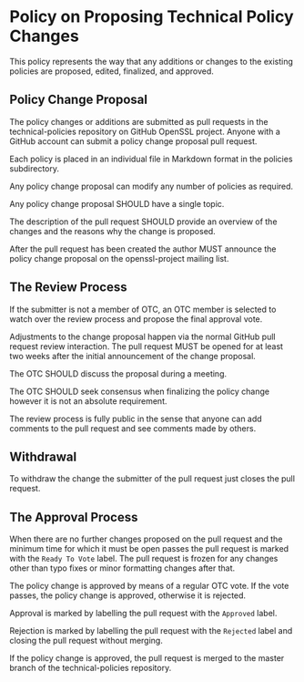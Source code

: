 Policy on Proposing Technical Policy Changes
============================================

This policy represents the way that any additions or changes to the existing
policies are proposed, edited, finalized, and approved.

Policy Change Proposal
----------------------

The policy changes or additions are submitted as pull requests in the
technical-policies repository on GitHub OpenSSL project. Anyone with
a GitHub account can submit a policy change proposal pull request.

Each policy is placed in an individual file in Markdown format in the
policies subdirectory.

Any policy change proposal can modify any number of policies as required.

Any policy change proposal SHOULD have a single topic.

The description of the pull request SHOULD provide an overview of the changes
and the reasons why the change is proposed.

After the pull request has been created the author MUST announce the policy
change proposal on the openssl-project mailing list.

The Review Process
---------------------

If the submitter is not a member of OTC, an OTC member is selected to watch
over the review process and propose the final approval vote.

Adjustments to the change proposal happen via the normal GitHub pull request
review interaction. The pull request MUST be opened for at least two weeks
after the initial announcement of the change proposal.

The OTC SHOULD discuss the proposal during a meeting.

The OTC SHOULD seek consensus when finalizing the policy change however
it is not an absolute requirement.

The review process is fully public in the sense that anyone can add
comments to the pull request and see comments made by others.

Withdrawal
----------

To withdraw the change the submitter of the pull request just closes the
pull request.

The Approval Process
--------------------

When there are no further changes proposed on the pull request and the
minimum time for which it must be open passes the pull request is marked
with the `Ready To Vote` label. The pull request is frozen for any changes
other than typo fixes or minor formatting changes after that.

The policy change is approved by means of a regular OTC vote. If the vote
passes, the policy change is approved, otherwise it is rejected.

Approval is marked by labelling the pull request with the `Approved` label.

Rejection is marked by labelling the pull request with the `Rejected` label
and closing the pull request without merging.

If the policy change is approved, the pull request is merged to the
master branch of the technical-policies repository.
